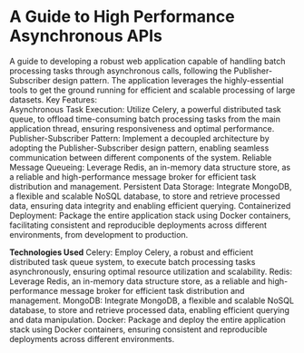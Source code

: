 # A Guide to High Performance Asynchronous APIs

A guide to developing a robust web application capable of handling batch processing tasks through asynchronous calls, following the Publisher-Subscriber design pattern. The application leverages the highly-essential tools to get the ground running for efficient and scalable processing of large datasets.
Key Features: \
Asynchronous Task Execution: Utilize Celery, a powerful distributed task queue, to offload time-consuming batch processing tasks from the main application thread, ensuring responsiveness and optimal performance.
Publisher-Subscriber Pattern: Implement a decoupled architecture by adopting the Publisher-Subscriber design pattern, enabling seamless communication between different components of the system.
Reliable Message Queueing: Leverage Redis, an in-memory data structure store, as a reliable and high-performance message broker for efficient task distribution and management.
Persistent Data Storage: Integrate MongoDB, a flexible and scalable NoSQL database, to store and retrieve processed data, ensuring data integrity and enabling efficient querying.
Containerized Deployment: Package the entire application stack using Docker containers, facilitating consistent and reproducible deployments across different environments, from development to production.


**Technologies Used**
Celery: Employ Celery, a robust and efficient distributed task queue system, to execute batch processing tasks asynchronously, ensuring optimal resource utilization and scalability.
Redis: Leverage Redis, an in-memory data structure store, as a reliable and high-performance message broker for efficient task distribution and management.
MongoDB: Integrate MongoDB, a flexible and scalable NoSQL database, to store and retrieve processed data, enabling efficient querying and data manipulation.
Docker: Package and deploy the entire application stack using Docker containers, ensuring consistent and reproducible deployments across different environments.

